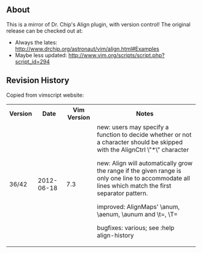 
About
----------------------------
This is a mirror of Dr. Chip's Align plugin, with version control! The original release can be checked out at:
* Always the lates: http://www.drchip.org/astronaut/vim/align.html#Examples
* Maybe less updated: http://www.vim.org/scripts/script.php?script_id=294


Revision History
----------------------------
Copied from vimscript website:

<table>
<tr>
  <th>Version</th> <th>Date</th> <th>Vim Version</th> <th>Notes</th>
</tr>
<tr>
  <td>36/42</td> <td>2012-06-18</td> <td>7.3</td> <td>new: users may specify a function to decide whether or not a character should be skipped with the AlignCtrl \"*\" character 
  
  new: Align will automatically grow the range if the given range is only one line to accommodate all lines which match the first separator pattern.

improved: AlignMaps' \\anum, \\aenum, \\aunum and \\t=, \\T=

bugfixes: various; see :help align-history</td>
</tr>
</table>
